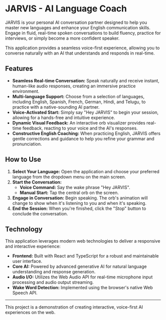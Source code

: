 # JARVIS - AI Language Coach

JARVIS is your personal AI conversation partner designed to help you master new languages and enhance your English communication skills. Engage in fluid, real-time spoken conversations to build fluency, practice for interviews, or simply become a more confident speaker.

This application provides a seamless voice-first experience, allowing you to converse naturally with an AI that understands and responds in real-time.

## Features

-   **Seamless Real-time Conversation:** Speak naturally and receive instant, human-like audio responses, creating an immersive practice environment.
-   **Multi-language Support:** Choose from a selection of languages, including English, Spanish, French, German, Hindi, and Telugu, to practice with a native-sounding AI partner.
-   **Voice-Activated Start:** Simply say "Hey JARVIS" to begin your session, allowing for a hands-free and intuitive experience.
-   **Dynamic Visual Feedback:** An interactive orb visualizer provides real-time feedback, reacting to your voice and the AI's responses.
-   **Constructive English Coaching:** When practicing English, JARVIS offers gentle corrections and guidance to help you refine your grammar and pronunciation.

## How to Use

1.  **Select Your Language:** Open the application and choose your preferred language from the dropdown menu on the main screen.
2.  **Start the Conversation:**
    -   **Voice Command:** Say the wake phrase "Hey JARVIS".
    -   **Manual Start:** Tap the central orb on the screen.
3.  **Engage in Conversation:** Begin speaking. The orb's animation will change to show when it's listening to you and when it's speaking.
4.  **End the Session:** When you're finished, click the "Stop" button to conclude the conversation.

## Technology

This application leverages modern web technologies to deliver a responsive and interactive experience:

-   **Frontend:** Built with React and TypeScript for a robust and maintainable user interface.
-   **Core AI:** Powered by advanced generative AI for natural language understanding and response generation.
-   **Audio I/O:** Utilizes the Web Audio API for real-time microphone input processing and audio output streaming.
-   **Wake Word Detection:** Implemented using the browser's native Web Speech API.

---

This project is a demonstration of creating interactive, voice-first AI experiences on the web.
